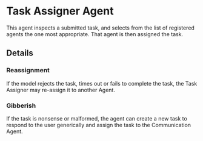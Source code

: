 # Task Assigner Agent

This agent inspects a submitted task, and selects from the list of registered agents the one most appropriate. That agent is then assigned the task. 

## Details 

### Reassignment
If the model rejects the task, times out or fails to complete the task, the Task Assigner may re-assign it to another Agent.

### Gibberish 
If the task is nonsense or malformed, the agent can create a new task to respond to the user generically and assign the task to the Communication Agent. 

